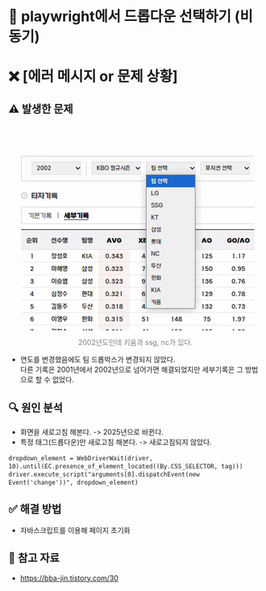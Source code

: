 
# 📌 playwright에서 드롭다운 선택하기 (비동기)

# ❌ [에러 메시지 or 문제 상황]

## ⚠️ 발생한 문제

<p align="center" style="color:gray">
  <!-- 마진은 위아래만 조절하는 것이 정신건강에 좋을 듯 하다. 이미지가 커지면 깨지는 경우가 있는 듯 하다.-->
  <img style="margin:50px 0 10px 0" src="../imgs/python/드롭다운_동기화1.png"/>
  2002년도인데 키움과 ssg, nc가 있다.
</p> 

- 연도를 변경했음에도 팀 드롭박스가 변경되지 않았다.  
  다른 기록은 2001년에서 2002년으로 넘어가면 해결되었지만 세부기록은 그 방법으로 할 수 없었다.  

## 🔍 원인 분석
- 화면을 새로고침 해본다. -> 2025년으로 바뀐다.
- 특정 태그(드롭다운)만 새로고침 해본다. -> 새로고침되지 않았다.
```pyhon
dropdown_element = WebDriverWait(driver, 10).until(EC.presence_of_element_located((By.CSS_SELECTOR, tag)))
driver.execute_script("arguments[0].dispatchEvent(new Event('change'))", dropdown_element)
```

## ✅ 해결 방법
- 자바스크립트를 이용해 페이지 초기화

## 🔗 참고 자료
- https://bba-jin.tistory.com/30